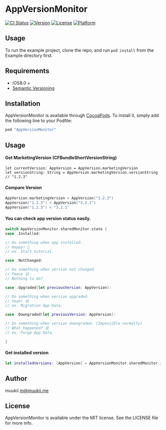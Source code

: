 # AppVersionMonitor

[![CI Status](http://img.shields.io/travis/muukii/AppVersionMonitor.svg?style=flat)](https://travis-ci.org/muukii/AppVersionMonitor)
[![Version](https://img.shields.io/cocoapods/v/AppVersionMonitor.svg?style=flat)](http://cocoapods.org/pods/AppVersionMonitor)
[![License](https://img.shields.io/cocoapods/l/AppVersionMonitor.svg?style=flat)](http://cocoapods.org/pods/AppVersionMonitor)
[![Platform](https://img.shields.io/cocoapods/p/AppVersionMonitor.svg?style=flat)](http://cocoapods.org/pods/AppVersionMonitor)

## Usage

To run the example project, clone the repo, and run `pod install` from the Example directory first.

## Requirements

- iOS8.0 +
- [Semantic Versioning](http://semver.org/)

## Installation

AppVersionMonitor is available through [CocoaPods](http://cocoapods.org). To install
it, simply add the following line to your Podfile:

```ruby
pod "AppVersionMonitor"
```

## Usage

#### Get MarketingVersion (CFBundleShortVersionString)
```
let currentVersion: AppVersion = AppVersion.marketingVersion
let versionString: String = AppVersion.marketingVersion.versionString // "1.2.3"
```

#### Compare Version

```swift
AppVersion.marketingVersion > AppVersion("1.2.3")
AppVersion("1.2.3") < AppVersion("3.2.1")
AppVersion("1.2.3") < "3.2.1"
```

#### You can check app version status easily.
```swift
switch AppVersionMonitor.sharedMonitor.state {
case .Installed:

// Do something when app installed.
// Happy! 🍻
// ex. Start tutorial.

case .NotChanged:

// Do something when version not changed.
// Peace 😌
// Nothing to do?

case .Upgraded(let previousVersion: AppVersion):

// Do something when version upgraded.
// Yeah! 😝
// ex. Migration App Data.

case .Downgraded(let previousVersion: AppVersion):

// Do something when version downgraded. (Impossible normally)
// What happened? 😵
// ex. Purge App Data.

}
```

#### Get installed version

```swift
let installedVersions: [AppVersion] = AppVersionMonitor.sharedMonitor.installedVersions
```


## Author

muukii <m@muukii.me>

## License

AppVersionMonitor is available under the MIT license. See the LICENSE file for more info.
